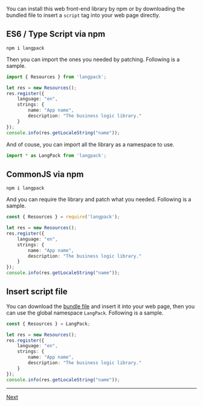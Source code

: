 You can install this web front-end library by npm or by downloading the bundled file to insert a `script` tag into your web page directly.

## ES6 / Type Script via npm

```
npm i langpack
```

Then you can import the ones you needed by patching. Following is a sample.

```typescript
import { Resources } from 'langpack';

let res = new Resources();
res.register({
    language: "en",
    strings: {
        name: "App name",
        description: "The business logic library."
    }
});
console.info(res.getLocaleString("name"));
```

And of couse, you can import all the library as a namespace to use.

```typescript
import * as LangPack from 'langpack';
```

## CommonJS via npm

```
npm i langpack
```

And you can require the library and patch what you needed. Following is a sample.

```typescript
const { Resources } = require('langpack');

let res = new Resources();
res.register({
    language: "en",
    strings: {
        name: "App name",
        description: "The business logic library."
    }
});
console.info(res.getLocaleString("name"));
```

## Insert script file

You can download the [bundle file](https://raw.githubusercontent.com/compositejs/langpack/master/dist/index.js) and insert it into your web page, then you can use the global namespace `LangPack`. Following is a sample.

```typescript
const { Resources } = LangPack;

let res = new Resources();
res.register({
    language: "en",
    strings: {
        name: "App name",
        description: "The business logic library."
    }
});
console.info(res.getLocaleString("name"));
```

---

[Next](./localization)
